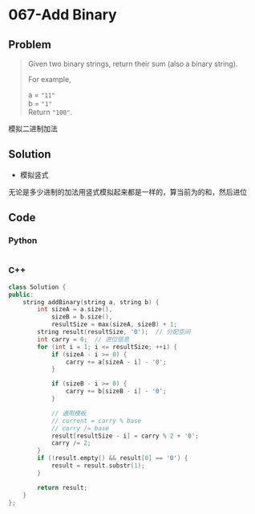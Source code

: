 # 067-Add Binary

## Problem

> Given two binary strings, return their sum (also a binary string).
>
> For example,
>
> a = `"11"`  
> b = `"1"`  
> Return `"100"`.

模拟二进制加法

## Solution

- 模拟竖式

无论是多少进制的加法用竖式模拟起来都是一样的，算当前为的和，然后进位

## Code

### Python

```python

```

### C++

```cpp
class Solution {
public:
    string addBinary(string a, string b) {
        int sizeA = a.size(),
            sizeB = b.size(),
            resultSize = max(sizeA, sizeB) + 1;
        string result(resultSize, '0');  // 分配空间
        int carry = 0;  // 进位信息
        for (int i = 1; i <= resultSize; ++i) {
            if (sizeA - i >= 0) {
                carry += a[sizeA - i] - '0';
            }

            if (sizeB - i >= 0) {
                carry += b[sizeB - i] - '0';
            }

            // 通用模板
            // current = carry % base
            // carry /= base
            result[resultSize - i] = carry % 2 + '0';
            carry /= 2;
        }
        if (!result.empty() && result[0] == '0') {
            result = result.substr(1);
        }

        return result;
    }
};
```
